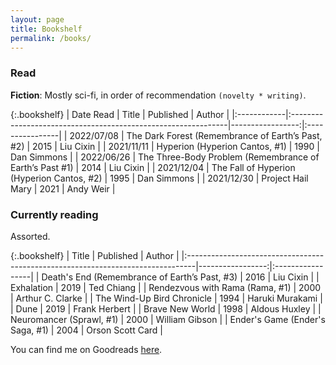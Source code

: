 ```yaml
---
layout: page
title: Bookshelf
permalink: /books/
---
```


### Read

**Fiction**: Mostly sci-fi, in order of recommendation ```(novelty * writing)```.

{:.bookshelf}
| Date Read   | Title                                                         |   Published      | Author          | 
|:------------|:--------------------------------------------------------------|-----------------:|:----------------|
| 2022/07/08  | The Dark Forest (Remembrance of Earth’s Past, #2)             |             2015 | Liu Cixin       |
| 2021/11/11  | Hyperion (Hyperion Cantos, #1)                                |             1990 | Dan Simmons     |
| 2022/06/26  | The Three-Body Problem (Remembrance of Earth’s Past #1)       |             2014 | Liu Cixin       |
| 2021/12/04  | The Fall of Hyperion (Hyperion Cantos, #2)                    |             1995 | Dan Simmons     |
| 2021/12/30  | Project Hail Mary                                             |             2021 | Andy Weir       |

<!-- **Non-fiction**: Science (mostly astrophysics, computing, AI and neurosci) and nature of mind/consciousness. Unordered ```(finished == recommend)```.

{:.bookshelf}
| Date Read   | Title                                                         |   Year Published | Author          |  
|:------------|:--------------------------------------------------------------|-----------------:|:----------------|
| 2020/01/01  | The Theory of Everything: The Origin and Fate of the Universe |             2002 | Stephen Hawking |            
| 2020/01/01  | A Brief History of Time                                       |             1998 | Stephen Hawking | -->

### Currently reading
Assorted.

{:.bookshelf}
| Title                                                                           |        Published | Author           |
|:--------------------------------------------------------------------------------|-----------------:|:-----------------|
| Death's End (Remembrance of Earth’s Past, #3)                                   |             2016 | Liu Cixin        |
| Exhalation                                                                      |             2019 | Ted Chiang       |
| Rendezvous with Rama (Rama, #1)                                                 |             2000 | Arthur C. Clarke |
| The Wind-Up Bird Chronicle                                                      |             1994 | Haruki Murakami  |
| Dune                                                                            |             2019 | Frank Herbert    |
| Brave New World                                                                 |             1998 | Aldous Huxley    |
| Neuromancer (Sprawl, #1)                                                        |             2000 | William Gibson   |
| Ender's Game (Ender's Saga, #1)                                                 |             2004 | Orson Scott Card |

You can find me on Goodreads [here](https://www.goodreads.com/satyaborg).


